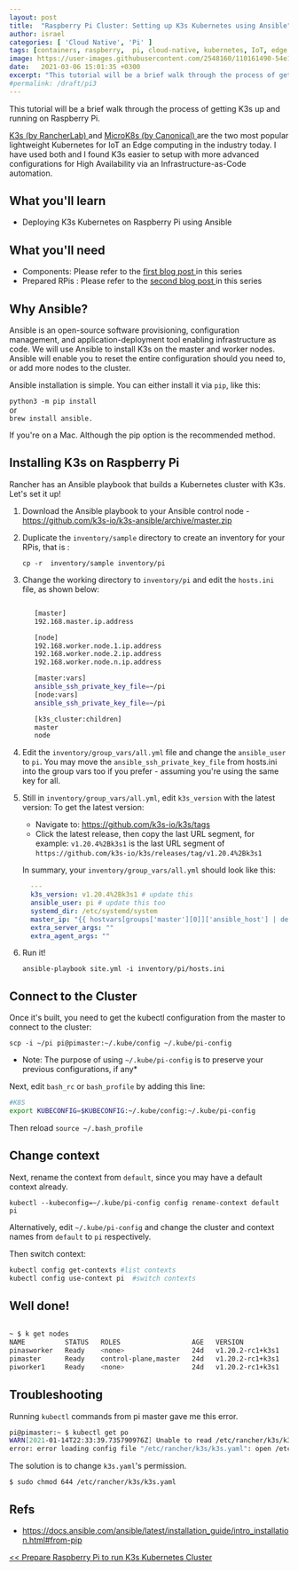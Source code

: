 ```yaml
---
layout: post
title:  "Raspberry Pi Cluster: Setting up K3s Kubernetes using Ansible"
author: israel
categories: [ 'Cloud Native', 'Pi' ]
tags: [containers, raspberry,  pi, cloud-native, kubernetes, IoT, edge ]
image: https://user-images.githubusercontent.com/2548160/110161490-54e1d080-7de5-11eb-8b73-676ce5b0a9c7.jpg
date:   2021-03-06 15:01:35 +0300
excerpt: "This tutorial will be a brief walk through the process of getting K3s Kubernetes up and running on Raspberry Pi - Using Ansible..."
#permalink: /draft/pi3
---
```


This tutorial will be a brief walk through the process of getting K3s up and running on Raspberry Pi.

 <a href="https://k3s.io/"  target="_blank"> K3s (by RancherLab) </a> and <a href="https://microk8s.io/" target="_blank"> MicroK8s (by Canonical) </a> are the two most popular lightweight Kubernetes for IoT an Edge computing in the industry today. I have used both and I found K3s easier to setup with more advanced configurations for High Availability via an Infrastructure-as-Code automation.

## What you'll learn

- Deploying K3s Kubernetes on Raspberry Pi using Ansible

## What you'll need

- Components: Please refer to the <a href="https://www.israelo.io/blog/pi-k8s-overview/" target="_blank"> first blog post </a> in this series
- Prepared RPis : Please refer to the <a href="https://www.israelo.io/blog/pi-k8s-prepare/" target="_blank"> second blog post </a> in this series

## Why Ansible? 

Ansible is an open-source software provisioning, configuration management, and application-deployment tool enabling infrastructure as code. We will use Ansible to install K3s on the master and worker nodes. Ansible will enable you to reset the entire configuration should you need to, or add more nodes to the cluster.  

Ansible installation is simple. You can either install it via `pip`, like this: 

`python3 -m pip install`<br>
 or <br>
`brew install ansible.` 

If you're on a Mac. Although the pip option is the recommended method.

## Installing K3s on Raspberry Pi

Rancher has an Ansible playbook that builds a Kubernetes cluster with K3s. Let's set it up! 

1. Download the Ansible playbook to your Ansible control node - <a href="https://github.com/k3s-io/k3s-ansible/archive/master.zip" target="_blank">https://github.com/k3s-io/k3s-ansible/archive/master.zip</a>
2. Duplicate the `inventory/sample` directory to create an inventory for your RPis, that is : 

   `cp -r  inventory/sample inventory/pi`

3. Change the working directory to `inventory/pi` and edit the `hosts.ini` file, as shown below:  
    
   ```sh

      [master]
      192.168.master.ip.address

      [node]
      192.168.worker.node.1.ip.address
      192.168.worker.node.2.ip.address
      192.168.worker.node.n.ip.address

      [master:vars]
      ansible_ssh_private_key_file=~/pi
      [node:vars]
      ansible_ssh_private_key_file=~/pi

      [k3s_cluster:children]
      master
      node
   ```

4. Edit the `inventory/group_vars/all.yml` file and change the `ansible_user` to `pi`. You may move the `ansible_ssh_private_key_file` from hosts.ini into the group vars too if you prefer - assuming you're using the same key for all.

5. Still in `inventory/group_vars/all.yml`, edit  `k3s_version` with the latest version:   To get the latest version:
    - Navigate to:  <a href="https://github.com/k3s-io/k3s/tags">https://github.com/k3s-io/k3s/tags </a>
    - Click the latest release, then copy the last URL segment, for example: `v1.20.4%2Bk3s1` is the last URL segment of
        `https://github.com/k3s-io/k3s/releases/tag/v1.20.4%2Bk3s1`

    In summary, your `inventory/group_vars/all.yml` should look like this: 

    ```yaml
      ---
      k3s_version: v1.20.4%2Bk3s1 # update this 
      ansible_user: pi # update this too 
      systemd_dir: /etc/systemd/system
      master_ip: "{{ hostvars[groups['master'][0]]['ansible_host'] | default(groups['master'][0]) }}"
      extra_server_args: ""
      extra_agent_args: ""

    ```

6. Run it! 

   `ansible-playbook site.yml -i inventory/pi/hosts.ini`

## Connect to the Cluster

Once it's built, you need to get the kubectl configuration from the master to connect to the cluster: 

`scp -i ~/pi pi@pimaster:~/.kube/config ~/.kube/pi-config`

* Note: The purpose of using `~/.kube/pi-config` is to preserve your previous configurations, if any*


Next, edit `bash_rc` or `bash_profile`  by adding this line:

```bash
#K8S
export KUBECONFIG=$KUBECONFIG:~/.kube/config:~/.kube/pi-config
```

Then reload  `source ~/.bash_profile`

## Change context

Next, rename the context from `default`, since you may have a default context already.

`kubectl --kubeconfig=~/.kube/pi-config config rename-context default pi`

Alternatively, edit `~/.kube/pi-config` and change the cluster and context names from `default` to `pi` respectively.

Then switch context:

```sh
kubectl config get-contexts #list contexts
kubectl config use-context pi  #switch contexts

```
## Well done! 

```sh 

~ $ k get nodes
NAME          STATUS   ROLES                  AGE   VERSION
pinasworker   Ready    <none>                 24d   v1.20.2-rc1+k3s1
pimaster      Ready    control-plane,master   24d   v1.20.2-rc1+k3s1
piworker1     Ready    <none>                 24d   v1.20.2-rc1+k3s1

```
## Troubleshooting

Running `kubectl` commands from pi master gave me this error.

```sh 
pi@pimaster:~ $ kubectl get po
WARN[2021-01-14T22:33:39.735790976Z] Unable to read /etc/rancher/k3s/k3s.yaml, please start server with --write-kubeconfig-mode to modify kube config permissions
error: error loading config file "/etc/rancher/k3s/k3s.yaml": open /etc/rancher/k3s/k3s.yaml: permission denied
```

The solution is to change `k3s.yaml`'s permission.

`$ sudo chmod 644 /etc/rancher/k3s/k3s.yaml`

## Refs

 - https://docs.ansible.com/ansible/latest/installation_guide/intro_installation.html#from-pip
 

<a href="https://www.israelo.io/blog/pi-k8s-prepare/" target="_blank"> << Prepare Raspberry Pi to run K3s Kubernetes Cluster </a> 